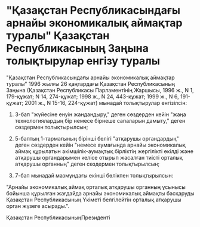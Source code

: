 # "Қазақстан Республикасындағы арнайы экономикалық аймақтар туралы" Қазақстан Республикасының Заңына толықтырулар енгiзу туралы

"Қазақстан Республикасындағы арнайы экономикалық аймақтар туралы" 1996 жылғы 26 қаңтардағы Қазақстан Республикасының Заңына (Қазақстан Республикасы Парламентiнің Жаршысы, 1996 ж., N 1, 179-құжат; N 14, 274-құжат; 1998 ж., N 24, 443-құжат; 1999 ж., N 6, 191-құжат; 2001 ж., N 15-16, 224-құжат) мынадай толықтырулар енгiзiлсiн:

1) 3-бап "жүйесiне енуiн жандандыру," деген сөздерден кейiн "жаңа технологиялардың бiр немесе бiрнеше сапаларын дамыту," деген сөздермен толықтырылсын;

2) 5-баптың 1-тармағының бiрiншi бөлiгi "атқарушы органдардың" деген сөздерден кейiн "немесе аумағында арнайы экономикалық аймақ құрылатын әкiмшiлiк-аумақтық бiрлiктiң жергілiкті өкiлдi және атқарушы органдарымен келiсе отырып жасалған тиiстi орталық атқарушы органның" деген сөздермен толықтырылсын;

3) 7-бап мынадай мазмұндағы екiнші бөлiкпен толықтырылсын:

"Арнайы экономикалық аймақ орталық атқарушы органның ұсынысы бойынша құрылған жағдайда арнайы экономикалық аймақты басқаруды Қазақстан Республикасының Yкiметі белгiлейтiн орталық атқарушы орган жүзеге асырады.".

Қазақстан РеспубликасыныңПрезиденті

